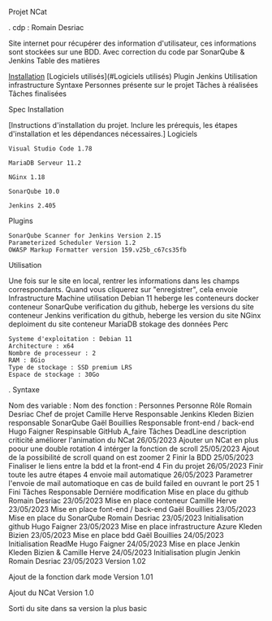 
Projet NCat

.
cdp : Romain Desriac

Site internet pour récupérer des information d'utilisateur, ces informations sont stockées sur une BDD. Avec correction du code par SonarQube & Jenkins
Table des matières

[Installation](#Installation)
[Logiciels utilisés](#Logiciels utilisés)
    Plugin Jenkins
    Utilisation
    infrastructure
    Syntaxe
    Personnes présente sur le projet
    Tâches à réalisées
    Tâches finalisées

Spec
Installation

[Instructions d'installation du projet. Inclure les prérequis, les étapes d'installation et les dépendances nécessaires.]
Logiciels

    Visual Studio Code 1.78

    MariaDB Serveur 11.2

    NGinx 1.18

    SonarQube 10.0

    Jenkins 2.405

Plugins

    SonarQube Scanner for Jenkins Version 2.15
    Parameterized Scheduler Version 1.2
    OWASP Markup Formatter version 159.v25b_c67cs35fb

Utilisation

Une fois sur le site en local, rentrer les informations dans les champs correspondants. Quand vous cliquerez sur "enregistrer", cela envoie
Infrastructure
Machine 	utilisation
Debian 11 	heberge les conteneurs docker
conteneur SonarQube 	verification du github, heberge les versions du site
conteneur Jenkins 	verification du github, heberge les version du site
NGinx 	deploiment du site
conteneur MariaDB 	stokage des données
Perc

    Systeme d'exploitation : Debian 11
    Architecture : x64
    Nombre de processeur : 2
    RAM : 8Gio
    Type de stockage : SSD premium LRS
    Espace de stockage : 30Go

.
Syntaxe

Nom des variable : Nom des fonction :
Personnes
Personne 	Rôle
Romain Desriac 	Chef de projet
Camille Herve 	Responsable Jenkins
Kleden Bizien 	responsable SonarQube
Gaël Bouillies 	Responsable front-end / back-end
Hugo Faigner 	Respinsable GitHub
A_faire
Tâches 	DeadLine 	description 	criticité
améliorer l'animation du NCat 	26/05/2023 	Ajouter un NCat en plus poour une double rotation 	4
intérger la fonction de scroll 	25/05/2023 	Ajout de la possibilité de scroll quand on est zoomer 	2
Finir la BDD 	25/05/2023 	Finaliser le liens entre la bdd et la front-end 	4
Fin du projet 	26/05/2023 	Finir toute les autre étapes 	4
envoie mail automatique 	26/05/2023 	Parametrer l'envoie de mail automatioque en cas de build failed en ouvrant le port 25 	1
Fini
Tâches 	Responsable 	Derniére modification
Mise en place du github 	Romain Desriac 	23/05/2023
Mise en place conteneur 	Camille Herve 	23/05/2023
Mise en place font-end / back-end 	Gaël Bouillies 	23/05/2023
Mise en place du SonarQube 	Romain Desriac 	23/05/2023
Initialisation github 	Hugo Faigner 	23/05/2023
Mise en place infrastructure Azure 	Kleden Bizien 	23/05/2023
Mise en place bdd 	Gaël Bouillies 	24/05/2023
Initialisation ReadMe 	Hugo Faigner 	24/05/2023
Mise en place Jenkin 	Kleden Bizien & Camille Herve 	24/05/2023
Initialisation plugin Jenkin 	Romain Desriac 	23/05/2023
Version 1.02

Ajout de la fonction dark mode
Version 1.01

Ajout du NCat
Version 1.0

Sorti du site dans sa version la plus basic
